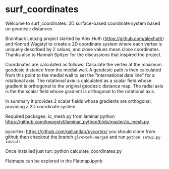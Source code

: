 # surf_coordinates
Welcome to surf_coordinates:
2D surface-based coordinate system based on geodesic distances

Brainhack Leipzig project started by Alex Huth (https://github.com/alexhuth) and Konrad Wagstyl to create a 2D coordinate system where each vertex is uniquely described by 2 values, and close values mean close coordinates. Thanks also to Hannah Spitzer for the discussions that inspired the project.

Coordinates are calculated as follows:
Calculate the vertex at the maximum geodesic distance from the medial wall.
A geodesic path is then calculated from this point to the medial wall to set the "international date line" for a rotational axis.
The rotational axis is calculated as a scalar field whose gradient is orthogonal to the original geodesic distance map.
The radial axis is the the scalar field whose gradient is orthogonal to the rotational axis.

In summary it provides 2 scalar fields whose gradients are orthogonal, providing a 2D coordinate system.

Required packages:
io_mesh.py from laminar python https://github.com/kwagstyl/laminar_python/blob/master/io_mesh.py

pycortex: https://github.com/gallantlab/pycortex/
you should clone from github then checkout the branch `glrework-merged` and run `python setup.py install`


Once installed just run:
python calculate_coordinates.py

Flatmaps can be explored in the Flatmap.ipynb

